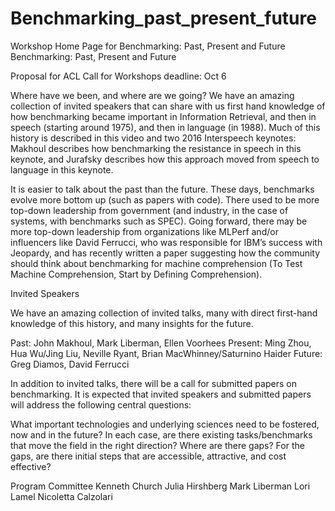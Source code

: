 # Benchmarking_past_present_future
Workshop Home Page for Benchmarking: Past, Present and Future
Benchmarking: 
Past, Present and Future

Proposal for ACL Call for Workshops 
deadline: Oct 6

Where have we been, and where are we going?  We have an amazing collection of invited speakers that can share with us first hand knowledge of how benchmarking became important in Information Retrieval, and then in speech (starting around 1975), and then in language (in 1988).  Much of this history is described in this video and two 2016 Interspeech keynotes: Makhoul describes how benchmarking the resistance in speech in this keynote, and Jurafsky describes how this approach moved from speech to language in this keynote.

It is easier to talk about the past than the future.  These days, benchmarks evolve more bottom up (such as papers with code).  There used to be more top-down leadership from government (and industry, in the case of systems, with benchmarks such as SPEC).  Going forward, there may be more top-down leadership from organizations like MLPerf and/or influencers like David Ferrucci, who was responsible for IBM’s success with Jeopardy, and has recently written a paper suggesting how the community should think about benchmarking for machine comprehension (To Test Machine Comprehension, Start by Defining Comprehension).

Invited Speakers 

We have an amazing collection of invited talks, many with direct first-hand knowledge of this history, and many insights for the future.

Past: John Makhoul, Mark Liberman, Ellen Voorhees
Present: Ming Zhou, Hua Wu/Jing Liu, Neville Ryant, Brian MacWhinney/Saturnino Haider
Future: Greg Diamos, David Ferrucci

In addition to invited talks, there will be a call for submitted papers on benchmarking.  It is expected that invited speakers and submitted papers will address the following central questions:

What important technologies and underlying sciences need to be fostered, now and in the future?
In each case, are there existing tasks/benchmarks that move the field in the right direction?
Where are there gaps?
For the gaps, are there initial steps that are accessible, attractive, and cost effective?

Program Committee
Kenneth Church 
Julia Hirshberg 
Mark Liberman 
Lori Lamel 
Nicoletta Calzolari 
